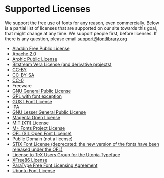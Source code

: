 Supported Licenses
==================

We support the free use of fonts for any reason, even commercially. Below is a partial list of licenses that are supported on our site towards this goal, that might change at any time. We support people first, before licenses. If there is any question, please email <support@fontlibrary.org>

-   [Aladdin Free Public License](http://pages.cs.wisc.edu/~ghost/doc/AFPL/6.01/Public.htm)
-   [Apache 2.0](http://www.apache.org/licenses/LICENSE-2.0)
-   [Arphic Public License](http://ftp.gnu.org/gnu/non-gnu/chinese-fonts-truetype/LICENSE)
-   [Bitstream Vera License (and derivative projects)](http://dejavu-fonts.org/wiki/License)
-   [CC-BY](http://creativecommons.org/licenses/by/3.0/)
-   [CC-BY-SA](http://creativecommons.org/licenses/by-sa/3.0/)
-   [CC-0](http://creativecommons.org/publicdomain/zero/1.0/)
-   Freeware
-   [GNU General Public License](http://www.gnu.org/copyleft/gpl.html)
-   [GPL with font exception](http://www.gnu.org/copyleft/gpl.html)
-   [GUST Font License](http://tug.org/fonts/licenses/GUST-FONT-LICENSE.txt)
-   [IPA](http://opensource.org/licenses/ipafont.html)
-   [GNU Lesser General Public License](http://www.gnu.org/licenses/lgpl.html)
-   [Magenta Open License](http://www.ellak.gr/fonts/mgopen/index.en.html)
-   [MIT (X11) License](http://www.opensource.org/licenses/mit-license.php)
-   [M+ Fonts Project License](http://mplus-fonts.sourceforge.jp/webfonts/index-en.html#license)
-   [OFL (SIL Open Font License)](http://scripts.sil.org/OFL)
-   Public Domain (not a license)
-   [STIX Font License (deprecated: the new version of the fonts have been released under the OFL)](http://www.aip.org/stixfonts/news.html)
-   [License to TeX Users Group for the Utopia Typeface](http://tug.org/fonts/utopia/LICENSE-utopia.txt)
-   [XFree86 License](http://www.xfree86.org/legal/licenses.html)
-   [ParaType Free Font Licensing Agreement](http://www.paratype.com/public/pt_openlicense_eng.asp)
-   [Ubuntu Font License](http://font.ubuntu.com/ufl/ubuntu-font-licence-1.0.txt)
